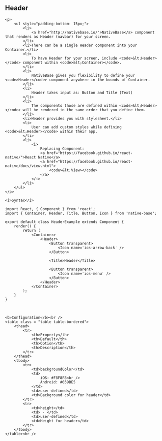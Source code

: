 <div class="section" id="header">
    <h2>Header</h2>

    <p>
        <ul style="padding-bottom: 15px;">
            <li>
                <a href="http://nativebase.io/">NativeBase</a> component that renders as Header (navbar) for your screen.
            </li>
            <li>There can be a single Header component into your Container.</li>
            <li>
                To have Header for your screen, include <code>&lt;Header></code> component within <code>&lt;Container></code>.
            </li>
            <li>
                NativeBase gives you flexibility to define your <code>Header</code> component anywhere in the bounds of Container.
            </li>
            <li>
                Header takes input as: Button and Title (Text)
            </li>
            <li>
                The components those are defined within <code>&lt;Header></code> will be rendered in the same order that you define them.
            </li>
            <li>Header provides you with stylesheet.</li>
            <li>
                User can add custom styles while defining <code>&lt;Header></code> within their app.
            </li>
            <li>
                <i>
                    Replacing Component:
                    <a href="https://facebook.github.io/react-native/">React Native</a>
                    <a href="https://facebook.github.io/react-native/docs/view.html">
                        <code>&lt;View></code>
                    </a>
                </i>
            </li>
        </ul>
    </p>

    <i>Syntax</i>

<pre class="line-numbers"><code class="language-jsx">import React, { Component } from 'react';
import { Container, Header, Title, Button, Icon } from 'native-base';
​
export default class HeaderExample extends Component {
    render() {
        return (
            &lt;Container>
                &lt;Header>
                    &lt;Button transparent>
                        &lt;Icon name='ios-arrow-back' />
                    &lt;/Button>

                    &lt;Title>Header&lt;/Title>

                    &lt;Button transparent>
                        &lt;Icon name='ios-menu' />
                    &lt;/Button>
                &lt;/Header>
            &lt;/Container>
        );
    }
}</code></pre><br />

    <b>Configuration</b><br />
    <table class = "table table-bordered">
        <thead>
            <tr>
                <th>Property</th>
                <th>Default</th>
                <th>Option</th>
                <th>Description</th>
            </tr>
        </thead>
        <tbody>
            <tr>
                <td>backgroundColor</td>
                <td>
                    iOS: #F8F8F8<br />
                    Android: #039BE5
                </td>
                <td>user-defined</td>
                <td>Background color for header</td>
            </tr>
            <tr>
                <td>height</td>
                <td> - </td>
                <td>user-defined</td>
                <td>Height for header</td>
            </tr>
        </tbody>
    </table><br />

</div>
